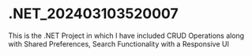 # .NET_202403103520007
This is the .NET Project in which I have included CRUD Operations along with Shared Preferences, Search Functionality with a Responsive UI

